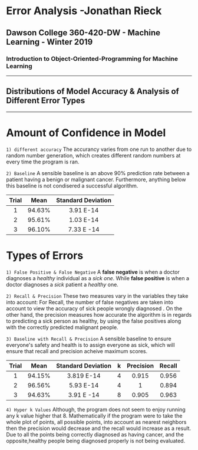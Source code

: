 # Error Analysis -Jonathan Rieck
##	Dawson College 360-420-DW - Machine Learning - Winter 2019
### Introduction to Object-Oriented-Programming for Machine Learning
--------------------------------------------------------------------------------------------------------------
## Distributions of Model Accuracy & Analysis of Different Error Types
--------------------------------------------------------------------------------------------------------------
# Amount of Confidence in Model
`1) different accuracy`
	The accurancy varies from one run to another due to random number generation, which creates different random numbers at every time the program is ran. 

`2) Baseline`
	A sensible baseline is an above 90% prediction rate between a patient having a benign or malignant cancer. Furthermore, anything below this baseline is not condisered a successful algorithm. 

| Trial |  Mean  | Standard Deviation|
|:-----:|:------:|:-----------------:|
|1	|94.63%  |3.91 E-14	     |
|2	|95.61%	 |1.03 E-14	     |
|3      |96.10%|7.33 E -14|

# Types of Errors
`1) False Positive & False Negative`
	A **false negative** is when a doctor diagnoses a *healthy* individual as a *sick one*. While **false positive** is when a doctor diagnoses a *sick* patient a *healthy* one.

`2) Recall & Precision`
	These two measures vary in the variables they take into account: For Recall, the number of false negatives are taken into account to view the accuracy of sick people wrongly diagnosed . On the other hand, the precision measures how accurate the algorithm is in regards to predicting a sick person as healthy, by using the false positives along with the correctly predicted malignant people.

`3) Baseline with Recall & Precision`
	A sensible baseline to ensure everyone's safety and health is to assign everyone as sick, which will ensure that recall and precision acheive maximum scores.

| Trial |  Mean  | Standard Deviation|k|Precision|Recall|
|:-----:|:------:|:-----------------:|:---:|:---:|:----:|
|1	|94.15%  |3.819 E-14	     |4|0.915|0.956|
|2	|96.56%	 |5.93 E-14	     |4|1|0.894|
|3      |94.63%|3.91 E -14|8|0.905|0.963|

`4) Hyper k Values`
	Although, the program does not seem to enjoy running any k value higher that 8. Mathematically if the program were to take the whole plot of points, all possible points, into account as nearest neighbors then the precision would decrease and the recall would increase as a result. Due to all the points being correctly diagnosed as having cancer, and the opposite,healthy people being diagnosed properly is not being evaluated.
